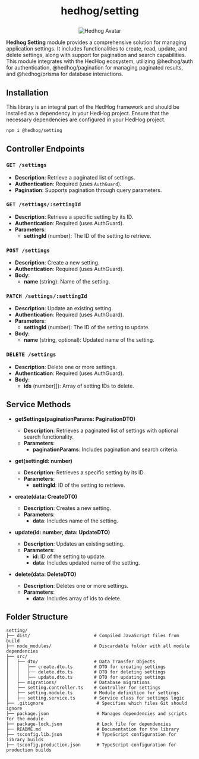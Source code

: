 # <p align="center">hedhog/setting</p>

<p align="center">
  <img src="https://avatars.githubusercontent.com/u/177489127?s=200&v=4" alt="Hedhog Avatar" />
</p>

**Hedhog Setting** module provides a comprehensive solution for managing application settings. It includes functionalities to create, read, update, and delete settings, along with support for pagination and search capabilities. This module integrates with the HedHog ecosystem, utilizing @hedhog/auth for authentication, @hedhog/pagination for managing paginated results, and @hedhog/prisma for database interactions.

## Installation

This library is an integral part of the HedHog framework and should be installed as a dependency in your HedHog project. Ensure that the necessary dependencies are configured in your HedHog project.

```bash
npm i @hedhog/setting
```

## Controller Endpoints

### `GET /settings`

- **Description**: Retrieve a paginated list of settings.
- **Authentication**: Required (uses `AuthGuard`).
- **Pagination**: Supports pagination through query parameters.

### `GET /settings/:settingId`

- **Description**: Retrieve a specific setting by its ID.
- **Authentication**: Required (uses AuthGuard).
- **Parameters**:
  - **settingId** (number): The ID of the setting to retrieve.

### `POST /settings`

- **Description**: Create a new setting.
- **Authentication**: Required (uses AuthGuard).
- **Body**:
  - **name** (string): Name of the setting.

### `PATCH /settings/:settingId`

- **Description**: Update an existing setting.
- **Authentication**: Required (uses AuthGuard).
- **Parameters**:
  - **settingId** (number): The ID of the setting to update.
- **Body**:
  - **name** (string, optional): Updated name of the setting.

### `DELETE /settings`

- **Description**: Delete one or more settings.
- **Authentication**: Required (uses AuthGuard).
- **Body**:
  - **ids** (number[]): Array of setting IDs to delete.

## Service Methods

- **getSettings(paginationParams: PaginationDTO)**

  - **Description**: Retrieves a paginated list of settings with optional search functionality.
  - **Parameters**:
    - **paginationParams**: Includes pagination and search criteria.

- **get(settingId: number)**

  - **Description**: Retrieves a specific setting by its ID.
  - **Parameters**:
    - **settingId**: ID of the setting to retrieve.

- **create(data: CreateDTO)**

  - **Description**: Creates a new setting.
  - **Parameters**:
    - **data**: Includes name of the setting.

- **update(id: number, data: UpdateDTO)**

  - **Description**: Updates an existing setting.
  - **Parameters**:
    - **id**: ID of the setting to update.
    - **data**: Includes updated name of the setting.

- **delete(data: DeleteDTO)**
  - **Description**: Deletes one or more settings.
  - **Parameters**:
    - **data**: Includes array of ids to delete.

## Folder Structure

```plaintext
setting/
├── dist/                        # Compiled JavaScript files from build
├── node_modules/                # Discardable folder with all module dependencies
├── src/
│   ├── dto/                     # Data Transfer Objects
│   │   ├── create.dto.ts        # DTO for creating settings
│   │   ├── delete.dto.ts        # DTO for deleting settings
│   │   ├── update.dto.ts        # DTO for updating settings
│   ├── migrations/              # Database migrations
│   ├── setting.controller.ts    # Controller for settings
│   ├── setting.module.ts        # Module definition for settings
│   ├── setting.service.ts       # Service class for settings logic
├── .gitignore                    # Specifies which files Git should ignore
├── package.json                  # Manages dependencies and scripts for the module
├── package-lock.json             # Lock file for dependencies
├── README.md                     # Documentation for the library
├── tsconfig.lib.json             # TypeScript configuration for library builds
├── tsconfig.production.json      # TypeScript configuration for production builds
```
